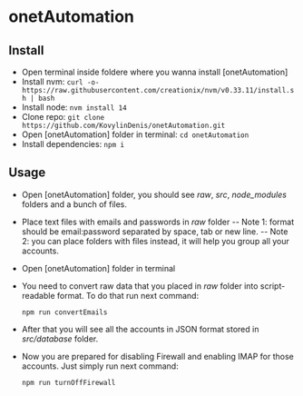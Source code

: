 # onetAutomation

## Install

- Open terminal inside foldere where you wanna install [onetAutomation]
- Install nvm: `curl -o- https://raw.githubusercontent.com/creationix/nvm/v0.33.11/install.sh | bash`
- Install node: `nvm install 14`
- Clone repo: `git clone https://github.com/KovylinDenis/onetAutomation.git`
- Open [onetAutomation] folder in terminal: `cd onetAutomation`
- Install dependencies: `npm i`

## Usage

- Open [onetAutomation] folder, you should see _raw_, _src_, _node_modules_ folders and a bunch of files.

- Place text files with emails and passwords in _raw_ folder
  -- Note 1: format should be email:password separated by space, tab or new line.
  -- Note 2: you can place folders with files instead, it will help you group all your accounts.

- Open [onetAutomation] folder in terminal

- You need to convert raw data that you placed in _raw_ folder into script-readable format. To do that run next command:

  `npm run convertEmails`

- After that you will see all the accounts in JSON format stored in _src/database_ folder.

- Now you are prepared for disabling Firewall and enabling IMAP for those accounts. Just simply run next command:

  `npm run turnOffFirewall`
